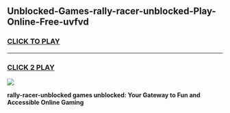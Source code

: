 
## Unblocked-Games-rally-racer-unblocked-Play-Online-Free-uvfvd
<h3>
<a href="https://premium76.site?title=rally-racer-unblocked&ref=26A">CLICK TO PLAY</a></h3>
<hr>

<h3>
<a href="https://premium76.site?title=rally-racer-unblocked&ref=26A">CLICK 2 PLAY</a>
  
</h3>

<a href="https://premium76.site?title=rally-racer-unblocked&ref=26A"><img src="https://clearcache.store/games.png"></a>


**rally-racer-unblocked games unblocked: Your Gateway to Fun and Accessible Online Gaming**
